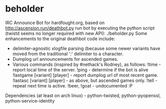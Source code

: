 # beholder
IRC Announce Bot for hardfought.org, based on http://ascension.run/deathbot.py
run bot by executing the python script (twistd seems no longer required with new API):
 ./beholder.py
Some enhancements to the original deathbot code include:
 - delimiter-agnostic xlogfile parsing (because some newer variants have moved
   from the traditional ':' delimiter to a <tab> character.
 - Dumplog url announcements for ascended games.
 - Various commands (inspired by #nethack's Rodney), as follows:
    !time - report local time of the server.
    !ping - determine if the bot is alive
    !lastgame [variant] [player] - report dumplog url of most recent game.
    !lastasc [variant] [player] - as above, but ascended games only.
    !tell <nick> <message> - repeat <message> next time <nick> is active.
    !beer, !goat - undocumented :P

Dependencies (at least on arch linux) - python-twisted, python-pyopenssl, python-service-identity